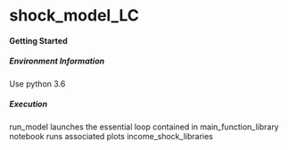 # shock_model_LC

#### Getting Started
##### Environment Information
Use python 3.6
##### Execution
run_model launches the essential loop contained in main_function_library
notebook runs associated plots
income_shock_libraries 

